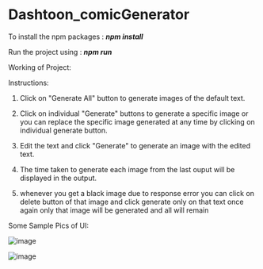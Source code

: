 # Dashtoon_comicGenerator

To install the npm packages : ***npm install***

Run the project using : ***npm run***

Working of Project:

Instructions:

1. Click on "Generate All" button to generate images of the default text.

2. Click on individual "Generate" buttons to generate a specific image or you can replace the specific image generated at any time by clicking on individual generate button.

3. Edit the text and click "Generate" to generate an image with the edited text.

4. The time taken to generate each image from the last ouput will be displayed in the output.

5. whenever you get a black image due to response error you can click on delete button of that image and click generate only on that text once again only that image will be generated and all will remain 

Some Sample Pics of UI:

![image](https://github.com/GPCommitsCode/Dashtoon_comicGenerator/assets/27009444/f304af90-7909-4ed1-8f41-eb85f8b8b441)

![image](https://github.com/GPCommitsCode/Dashtoon_comicGenerator/assets/27009444/3b662bb8-5237-4bc5-9451-58933bde731a)

